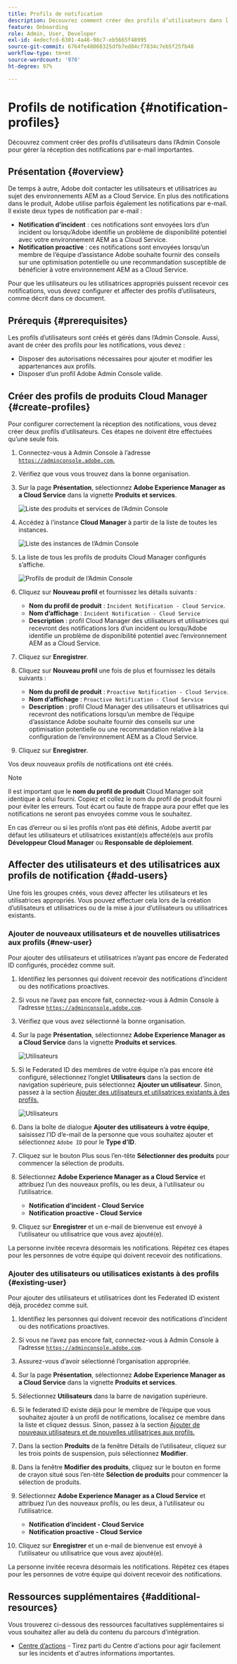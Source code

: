 ```yaml
---
title: Profils de notification
description: Découvrez comment créer des profils d’utilisateurs dans l’Admin Console pour gérer la réception des notifications par e-mail importantes.
feature: Onboarding
role: Admin, User, Developer
exl-id: 4edecfcd-6301-4a46-98c7-eb5665f48995
source-git-commit: 6764fe48068325dfb7ed84cf7834c7eb5f25fb48
workflow-type: tm+mt
source-wordcount: '970'
ht-degree: 97%

---
```



# Profils de notification {#notification-profiles}

Découvrez comment créer des profils d’utilisateurs dans l’Admin Console pour gérer la réception des notifications par e-mail importantes.

## Présentation {#overview}

De temps à autre, Adobe doit contacter les utilisateurs et utilisatrices au sujet des environnements AEM as a Cloud Service. En plus des notifications dans le produit, Adobe utilise parfois également les notifications par e-mail. Il existe deux types de notification par e-mail :

* **Notification d’incident** : ces notifications sont envoyées lors d’un incident ou lorsqu’Adobe identifie un problème de disponibilité potentiel avec votre environnement AEM as a Cloud Service.
* **Notification proactive** : ces notifications sont envoyées lorsqu’un membre de l’équipe d’assistance Adobe souhaite fournir des conseils sur une optimisation potentielle ou une recommandation susceptible de bénéficier à votre environnement AEM as a Cloud Service.

Pour que les utilisateurs ou les utilisatrices appropriés puissent recevoir ces notifications, vous devez configurer et affecter des profils d’utilisateurs, comme décrit dans ce document.

## Prérequis {#prerequisites}

Les profils d’utilisateurs sont créés et gérés dans l’Admin Console. Aussi, avant de créer des profils pour les notifications, vous devez :

* Disposer des autorisations nécessaires pour ajouter et modifier les appartenances aux profils.
* Disposer d’un profil Adobe Admin Console valide.

## Créer des profils de produits Cloud Manager {#create-profiles}

Pour configurer correctement la réception des notifications, vous devez créer deux profils d’utilisateurs. Ces étapes ne doivent être effectuées qu’une seule fois.

1. Connectez-vous à Admin Console à l’adresse [`https://adminconsole.adobe.com`.](https://adminconsole.adobe.com)

1. Vérifiez que vous vous trouvez dans la bonne organisation.

1. Sur la page **Présentation**, sélectionnez **Adobe Experience Manager as a Cloud Service** dans la vignette **Produits et services**.

   ![Liste des produits et services de l’Admin Console](assets/products_services.png)

1. Accédez à l’instance **Cloud Manager** à partir de la liste de toutes les instances.

   ![Liste des instances de l’Admin Console](assets/cloud_manager_instance.png)

1. La liste de tous les profils de produits Cloud Manager configurés s’affiche.

   ![Profils de produit de l’Admin Console](assets/cloud_manager_profiles.png)

1. Cliquez sur **Nouveau profil** et fournissez les détails suivants :

   * **Nom du profil de produit** : `Incident Notification - Cloud Service`.
   * **Nom d’affichage** : `Incident Notification - Cloud Service`
   * **Description** : profil Cloud Manager des utilisateurs et utilisatrices qui recevront des notifications lors d’un incident ou lorsqu’Adobe identifie un problème de disponibilité potentiel avec l’environnement AEM as a Cloud Service.

1. Cliquez sur **Enregistrer**.

1. Cliquez sur **Nouveau profil** une fois de plus et fournissez les détails suivants :

   * **Nom du profil de produit** : `Proactive Notification - Cloud Service`.
   * **Nom d’affichage** : `Proactive Notification - Cloud Service`
   * **Description** : profil Cloud Manager des utilisateurs et utilisatrices qui recevront des notifications lorsqu’un membre de l’équipe d’assistance Adobe souhaite fournir des conseils sur une optimisation potentielle ou une recommandation relative à la configuration de l’environnement AEM as a Cloud Service.

1. Cliquez sur **Enregistrer**.

Vos deux nouveaux profils de notifications ont été créés.

>[!NOTE]
>
>Il est important que le **nom du profil de produit** Cloud Manager soit identique à celui fourni. Copiez et collez le nom du profil de produit fourni pour éviter les erreurs. Tout écart ou faute de frappe aura pour effet que les notifications ne seront pas envoyées comme vous le souhaitez.
>
>En cas d’erreur ou si les profils n’ont pas été définis, Adobe avertit par défaut les utilisateurs et utilisatrices existant(e)s affecté(e)s aux profils **Développeur Cloud Manager** ou **Responsable de déploiement**.

## Affecter des utilisateurs et des utilisatrices aux profils de notification {#add-users}

Une fois les groupes créés, vous devez affecter les utilisateurs et les utilisatrices appropriés. Vous pouvez effectuer cela lors de la création d’utilisateurs et utilisatrices ou de la mise à jour d’utilisateurs ou utilisatrices existants.

### Ajouter de nouveaux utilisateurs et de nouvelles utilisatrices aux profils {#new-user}

Pour ajouter des utilisateurs et utilisatrices n’ayant pas encore de Federated ID configurés, procédez comme suit.

1. Identifiez les personnes qui doivent recevoir des notifications d’incident ou des notifications proactives.

1. Si vous ne l’avez pas encore fait, connectez-vous à Admin Console à l’adresse [`https://adminconsole.adobe.com`](https://adminconsole.adobe.com).

1. Vérifiez que vous avez sélectionné la bonne organisation.

1. Sur la page **Présentation**, sélectionnez **Adobe Experience Manager as a Cloud Service** dans la vignette **Produits et services**.

   ![Utilisateurs](assets/product_services.png)

1. Si le Federated ID des membres de votre équipe n’a pas encore été configuré, sélectionnez l’onglet **Utilisateurs** dans la section de navigation supérieure, puis sélectionnez **Ajouter un utilisateur**. Sinon, passez à la section [Ajouter des utilisateurs et utilisatrices existants à des profils.](#existing-users)

   ![Utilisateurs](assets/cloud_manager_add_user.png)

1. Dans la boîte de dialogue **Ajouter des utilisateurs à votre équipe**, saisissez l’ID d’e-mail de la personne que vous souhaitez ajouter et sélectionnez `Adobe ID` pour le **Type d’ID**.

1. Cliquez sur le bouton Plus sous l’en-tête **Sélectionner des produits** pour commencer la sélection de produits.

1. Sélectionnez **Adobe Experience Manager as a Cloud Service** et attribuez l’un des nouveaux profils, ou les deux, à l’utilisateur ou l’utilisatrice.

   * **Notification d’incident - Cloud Service**
   * **Notification proactive - Cloud Service**

1. Cliquez sur **Enregistrer** et un e-mail de bienvenue est envoyé à l’utilisateur ou utilisatrice que vous avez ajouté(e).

La personne invitée recevra désormais les notifications. Répétez ces étapes pour les personnes de votre équipe qui doivent recevoir des notifications.

### Ajouter des utilisateurs ou utilisatices existants à des profils {#existing-user}

Pour ajouter des utilisateurs et utilisatrices dont les Federated ID existent déjà, procédez comme suit.

1. Identifiez les personnes qui doivent recevoir des notifications d’incident ou des notifications proactives.

1. Si vous ne l’avez pas encore fait, connectez-vous à Admin Console à l’adresse [`https://adminconsole.adobe.com`](https://adminconsole.adobe.com).

1. Assurez-vous d’avoir sélectionné l’organisation appropriée.

1. Sur la page **Présentation**, sélectionnez **Adobe Experience Manager as a Cloud Service** dans la vignette **Produits et services**.

1. Sélectionnez **Utilisateurs** dans la barre de navigation supérieure.

1. Si le federated ID existe déjà pour le membre de l’équipe que vous souhaitez ajouter à un profil de notifications, localisez ce membre dans la liste et cliquez dessus. Sinon, passez à la section [Ajouter de nouveaux utilisateurs et de nouvelles utilisatrices aux profils.](#add-user)

1. Dans la section **Produits** de la fenêtre Détails de l’utilisateur, cliquez sur les trois points de suspension, puis sélectionnez **Modifier**.

1. Dans la fenêtre **Modifier des produits**, cliquez sur le bouton en forme de crayon situé sous l’en-tête **Sélection de produits** pour commencer la sélection de produits.

1. Sélectionnez **Adobe Experience Manager as a Cloud Service** et attribuez l’un des nouveaux profils, ou les deux, à l’utilisateur ou l’utilisatrice.

   * **Notification d’incident - Cloud Service**
   * **Notification proactive - Cloud Service**

1. Cliquez sur **Enregistrer** et un e-mail de bienvenue est envoyé à l’utilisateur ou utilisatrice que vous avez ajouté(e).

La personne invitée recevra désormais les notifications. Répétez ces étapes pour les personnes de votre équipe qui doivent recevoir des notifications.

## Ressources supplémentaires {#additional-resources}

Vous trouverez ci-dessous des ressources facultatives supplémentaires si vous souhaitez aller au delà du contenu du parcours d’intégration.

* [Centre d’actions](/help/operations/actions-center.md) - Tirez parti du Centre d&#39;actions pour agir facilement sur les incidents et d&#39;autres informations importantes.

